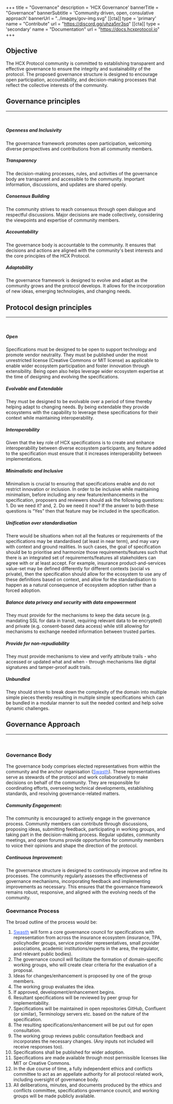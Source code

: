 +++
title = "Governance"
description = 'HCX Governance'
bannerTitle = "Governance"
bannerSubtitle = 'Community driven, open, consulative approach'
bannerUrl = "../images/gov-img.svg"
[[cta]]
  type = 'primary'
  name = "Contribute"
  url = "https://discord.gg/uhza5nr3sq"
[[cta]]
  type = 'secondary'
  name = "Documentation"
  url = "https://docs.hcxprotocol.io"
+++

<section id="goal" class="row align-items-center text-center text-md-left">
  <div class="goal-wrapper row align-items-center">
    <div class="col-md-8 my-2 my-lg-0">
      <h2 class="section-head text-md-left">Objective</h2>
      <p>
        The HCX Protocol community is committed to establishing transparent and effective governance to ensure the integrity and sustainability of the protocol. The proposed governance structure is designed to encourage open participation, accountability, and decision-making processes that reflect the collective interests of the community.
      </p>
    </div>
    <div class="row mx-auto col-md-4  ">
      <div class="communityLinks d-flex justify-content-around mx-auto">
        <a href="mailto:contact@hcxprotocol.io"><i class="fas fa-envelope" target="_blank"></i></a>
        <a href="https://github.com/hcx-project" target="_blank"><i class="fab fa-github"></i></a>
        <a href="https://discord.gg/uhza5nr3sq" target="_blank"><i class="fab fa-discord"></i></a>
      </div>
    </div>
  </div>
</section>


<section id="governance_principles" class='governance-section'>

## Governance principles
---
<br/>

##### Openness and Inclusivity 
The governance framework promotes open participation, welcoming diverse perspectives and contributions from all community members.

##### Transparency 
The decision-making processes, rules, and activities of the governance body are transparent and accessible to the community. Important information, discussions, and updates are shared openly.

##### Consensus Building
The community strives to reach consensus through open dialogue and respectful discussions. Major decisions are made collectively, considering the viewpoints and expertise of community members.

##### Accountability
The governance body is accountable to the community. It ensures that decisions and actions are aligned with the community's best interests and the core principles of the HCX Protocol.

##### Adaptability
The governance framework is designed to evolve and adapt as the community grows and the protocol develops. It allows for the incorporation of new ideas, emerging technologies, and changing needs.
</section>

<section id="governance_principles" class='governance-section'>

## Protocol design principles 
---
</br>

##### Open
Specifications must be designed to be open to support technology and promote vendor neutrality. They must be published under the most unrestricted license (Creative Commons or MIT license) as applicable to enable wider ecosystem participation and foster innovation through extensibility. Being open also helps leverage wider ecosystem expertise at the time of designing and evolving the specifications.

##### Evolvable and Extendable
They must be designed to be evolvable over a period of time thereby helping adapt to changing needs. By being extendable they provide ecosystems with the capability to leverage these specifications for their context while maintaining interoperability.

##### Interoperability
Given that the key role of HCX specifications is to create and enhance interoperability between diverse ecosystem participants, any feature added to the specification must ensure that it increases interoperability between implementations.

##### Minimalistic and Inclusive
Minimalism is crucial to ensuring that specifications enable and do not restrict innovation or inclusion. In order to be inclusive while maintaining minimalism, before including any new feature/enhancements in the specification, proposers and reviewers should ask the following questions: 1. Do we need it? and, 2. Do we need it now? If the answer to both these questions is “Yes” then that feature may be included in the specification.

##### Unification over standardisation
There would be situations when not all the features or requirements of the specifications may be standardised (at least in near term), and may vary with context and ground realities. In such cases, the goal of specification should be to prioritise and harmonize those requirements/features such that there is an integrated set of requirements/features all stakeholders can agree with or at least accept. For example, insurance product-and-services value-set may be defined differently for different contexts (social vs private), then the specification should allow for the ecosystem to use any of these definitions based on context, and allow for the standardisation to happen as a natural consequence of ecosystem adoption rather than a forced adoption.

##### Balance data privacy and security with data empowerment
They must provide for the mechanisms to keep the data secure (e.g. mandating SSL for data in transit, requiring relevant data to be encrypted) and private (e.g. consent-based data access) while still allowing for mechanisms to exchange needed information between trusted parties.

##### Provide for non-repudiability
They must provide mechanisms to view and verify attribute trails - who accessed or updated what and when - through mechanisms like digital signatures and tamper-proof audit trails.

##### Unbundled
They should strive to break down the complexity of the domain into multiple simple pieces thereby resulting in multiple simple specifications which can be bundled in a modular manner to suit the needed context and help solve dynamic challenges.

</section>

<section id="governance_principles" class='governance-section'>

## Governance Approach
---
<br/>

### Governance Body 
The governance body comprises elected representatives from within the community and the anchor organisation (<a href="https://swasthalliance.org" style="color:#335CFF;" target="_blank">Swasth</a>). These representatives serve as stewards of the protocol and work collaboratively to make decisions on behalf of the community. They are responsible for coordinating efforts, overseeing technical developments, establishing standards, and resolving governance-related matters. 


##### Community Engagement:
The community is encouraged to actively engage in the governance process. Community members can contribute through discussions, proposing ideas, submitting feedback, participating in working groups, and taking part in the decision-making process. Regular updates, community meetings, and open forums provide opportunities for community members to voice their opinions and shape the direction of the protocol.


##### Continuous Improvement:
The governance structure is designed to continuously improve and refine its processes. The community regularly assesses the effectiveness of governance mechanisms, incorporating feedback and implementing improvements as necessary. This ensures that the governance framework remains robust, responsive, and aligned with the evolving needs of the community.

### Goevrnance Process
The broad outline of the process would be:

1. <a href="https://swasthalliance.org" style="color:#335CFF;" target="_blank">Swasth</a> will form a core governance council for specifications with representation from across the insurance ecosystem (insurance, TPA, policyhodler groups, service provider representatives, small provider associations, academic institutions/experts in the area, the regulator, and relevant public bodies).
2. The governance council will facilitate the formation of domain-specific working groups, who
will create clear criteria for the evaluation of a proposal.
3. Ideas for changes/enhancement is proposed by one of the group members.
4. The working group evaluates the idea.
5. If approved, development/enhancement begins.
6. Resultant specifications will be reviewed by peer group for implementability.
7. Specifications will be maintained in open repositories GitHub, Confluent (or similar), Terminology servers etc. based on the nature of the specification.
8. The resulting specifications/enhancement will be put out for open consultation.
8. The working group reviews public consultation feedback and incorporates the necessary changes. (Any inputs not included will receive responses too).
9. Specifications shall be published for wider adoption.
10. Specifications are made available through most permissible licenses like MIT or Creative Commons.
12. In the due course of time, a fully independent ethics and conflicts committee to act as an appellate authority for all protocol related work, including oversight of governance body.
13. All deliberations, minutes, and documents produced by the ethics and conflicts committee, specifications governance council, and working groups will be made publicly available.

<br />

<br />
<br />
</section>
